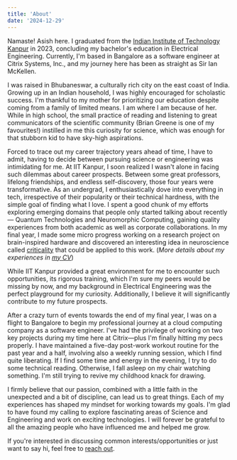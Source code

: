 ```yaml
---
title: 'About'
date: '2024-12-29'
---
```


Namaste! Asish here. I graduated from the [Indian Institute of Technology Kanpur](https://www.iitk.ac.in/) in 2023, concluding my bachelor's education in Electrical Engineering. Currently, I'm based in Bangalore as a software engineer at Citrix Systems, Inc., and my journey here has been as straight as Sir Ian McKellen.

I was raised in Bhubaneswar, a culturally rich city on the east coast of India. Growing up in an Indian household, I was highly encouraged for scholastic success. I'm thankful to my mother for prioritizing our education despite coming from a family of limited means. I am where I am because of her. While in high school, the small practice of reading and listening to great communicators of the scientific community (Brian Greene is one of my favourites!) instilled in me this curiosity for science, which was enough for that stubborn kid to have sky-high aspirations.

<!-- <details>
<summary>Here are a few highlights from my high school period that I'm proud of.</summary>

*I received the [KVPY](https://www.indiascienceandtechnology.gov.in/nurturing-minds/scholarships/school/kishore-vaigyanik-protsahan-yojana-kvpy) fellowship, which is awarded to approximately 3000 students nationwide. I managed to be among the top 10 in the state and top 300 in the country to get selected for the [Indian National Chemistry Olympiad](https://chem.hbcse.tifr.res.in/in-india/). At the end of high school, my performance in [JEE Advanced](https://en.wikipedia.org/wiki/Joint_Entrance_Examination_%E2%80%93_Advanced) was good enough to guarantee me a spot at one of the most prestigious institutions in the country.*
</details> -->

Forced to trace out my career trajectory years ahead of time, I have to admit, having to decide between pursuing science or engineering was intimidating for me. At IIT Kanpur, I soon realized I wasn't alone in facing such dilemmas about career prospects. Between some great professors, lifelong friendships, and endless self-discovery, those four years were transformative. As an undergrad, I enthusiastically dove into everything in tech, irrespective of their popularity or their technical hardness, with the simple goal of finding what I love. I spent a good chunk of my efforts exploring emerging domains that people only started talking about recently — Quantum Technologies and Neuromorphic Computing, gaining quality experiences from both academic as well as corporate collaborations. In my final year, I made some micro progress working on a research project on brain-inspired hardware and discovered an interesting idea in neuroscience called [criticality](https://youtu.be/hjGFp7lMi9A?si=mD3iztUu5BWkMZxI) that could be applied to this work. (*More details about my experiences in [my CV](https://asishmandoi.github.io/cv.pdf)*)

While IIT Kanpur provided a great environment for me to encounter such opportunities, its rigorous training, which I'm sure my peers would be missing by now, and my background in Electrical Engineering was the perfect playground for my curiosity. Additionally, I believe it will significantly contribute to my future prospects.

After a crazy turn of events towards the end of my final year, I was on a flight to Bangalore to begin my professional journey at a cloud computing company as a software engineer. I've had the privilege of working on two key projects during my time here at Citrix—plus I'm finally hitting my pecs properly. I have maintained a five-day post-work workout routine for the past year and a half, involving also a weekly running session, which I find quite liberating. If I find some time and energy in the evening, I try to do some technical reading. Otherwise, I fall asleep on my chair watching something. I'm still trying to revive my childhood knack for drawing.

I firmly believe that our passion, combined with a little faith in the unexpected and a bit of discipline, can lead us to great things. Each of my experiences has shaped my mindset for working towards my goals. I'm glad to have found my calling to explore fascinating areas of Science and Engineering and work on exciting technologies. I will forever be grateful to all the amazing people who have influenced me and helped me grow.

If you're interested in discussing common interests/opportunities or just want to say hi, feel free to [reach out](https://asishmandoi.github.io/contact).
